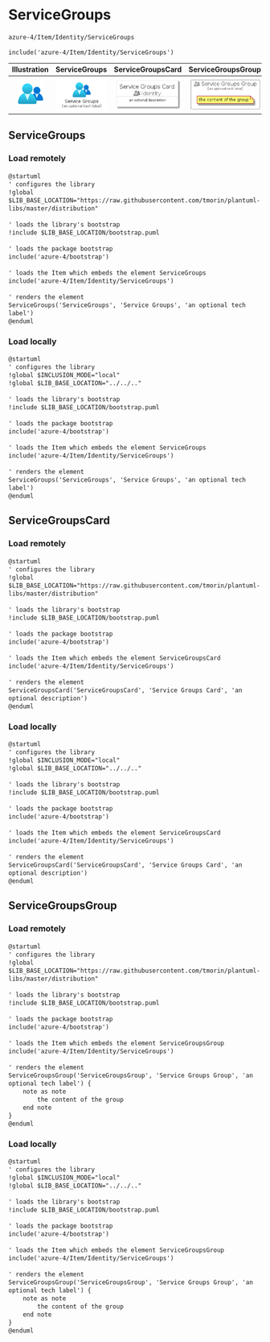 # ServiceGroups


```text
azure-4/Item/Identity/ServiceGroups
```

```text
include('azure-4/Item/Identity/ServiceGroups')
```



| Illustration | ServiceGroups | ServiceGroupsCard | ServiceGroupsGroup |
| :---: | :---: | :---: | :---: |
| ![illustration for Illustration](../../../azure-4/Item/Identity/ServiceGroups.png) | ![illustration for ServiceGroups](../../../azure-4/Item/Identity/ServiceGroups.Local.png) | ![illustration for ServiceGroupsCard](../../../azure-4/Item/Identity/ServiceGroupsCard.Local.png) | ![illustration for ServiceGroupsGroup](../../../azure-4/Item/Identity/ServiceGroupsGroup.Local.png) |




## ServiceGroups

### Load remotely
```plantuml
@startuml
' configures the library
!global $LIB_BASE_LOCATION="https://raw.githubusercontent.com/tmorin/plantuml-libs/master/distribution"

' loads the library's bootstrap
!include $LIB_BASE_LOCATION/bootstrap.puml

' loads the package bootstrap
include('azure-4/bootstrap')

' loads the Item which embeds the element ServiceGroups
include('azure-4/Item/Identity/ServiceGroups')

' renders the element
ServiceGroups('ServiceGroups', 'Service Groups', 'an optional tech label')
@enduml
```

### Load locally
```plantuml
@startuml
' configures the library
!global $INCLUSION_MODE="local"
!global $LIB_BASE_LOCATION="../../.."

' loads the library's bootstrap
!include $LIB_BASE_LOCATION/bootstrap.puml

' loads the package bootstrap
include('azure-4/bootstrap')

' loads the Item which embeds the element ServiceGroups
include('azure-4/Item/Identity/ServiceGroups')

' renders the element
ServiceGroups('ServiceGroups', 'Service Groups', 'an optional tech label')
@enduml
```

## ServiceGroupsCard

### Load remotely
```plantuml
@startuml
' configures the library
!global $LIB_BASE_LOCATION="https://raw.githubusercontent.com/tmorin/plantuml-libs/master/distribution"

' loads the library's bootstrap
!include $LIB_BASE_LOCATION/bootstrap.puml

' loads the package bootstrap
include('azure-4/bootstrap')

' loads the Item which embeds the element ServiceGroupsCard
include('azure-4/Item/Identity/ServiceGroups')

' renders the element
ServiceGroupsCard('ServiceGroupsCard', 'Service Groups Card', 'an optional description')
@enduml
```

### Load locally
```plantuml
@startuml
' configures the library
!global $INCLUSION_MODE="local"
!global $LIB_BASE_LOCATION="../../.."

' loads the library's bootstrap
!include $LIB_BASE_LOCATION/bootstrap.puml

' loads the package bootstrap
include('azure-4/bootstrap')

' loads the Item which embeds the element ServiceGroupsCard
include('azure-4/Item/Identity/ServiceGroups')

' renders the element
ServiceGroupsCard('ServiceGroupsCard', 'Service Groups Card', 'an optional description')
@enduml
```

## ServiceGroupsGroup

### Load remotely
```plantuml
@startuml
' configures the library
!global $LIB_BASE_LOCATION="https://raw.githubusercontent.com/tmorin/plantuml-libs/master/distribution"

' loads the library's bootstrap
!include $LIB_BASE_LOCATION/bootstrap.puml

' loads the package bootstrap
include('azure-4/bootstrap')

' loads the Item which embeds the element ServiceGroupsGroup
include('azure-4/Item/Identity/ServiceGroups')

' renders the element
ServiceGroupsGroup('ServiceGroupsGroup', 'Service Groups Group', 'an optional tech label') {
    note as note
        the content of the group
    end note
}
@enduml
```

### Load locally
```plantuml
@startuml
' configures the library
!global $INCLUSION_MODE="local"
!global $LIB_BASE_LOCATION="../../.."

' loads the library's bootstrap
!include $LIB_BASE_LOCATION/bootstrap.puml

' loads the package bootstrap
include('azure-4/bootstrap')

' loads the Item which embeds the element ServiceGroupsGroup
include('azure-4/Item/Identity/ServiceGroups')

' renders the element
ServiceGroupsGroup('ServiceGroupsGroup', 'Service Groups Group', 'an optional tech label') {
    note as note
        the content of the group
    end note
}
@enduml
```

